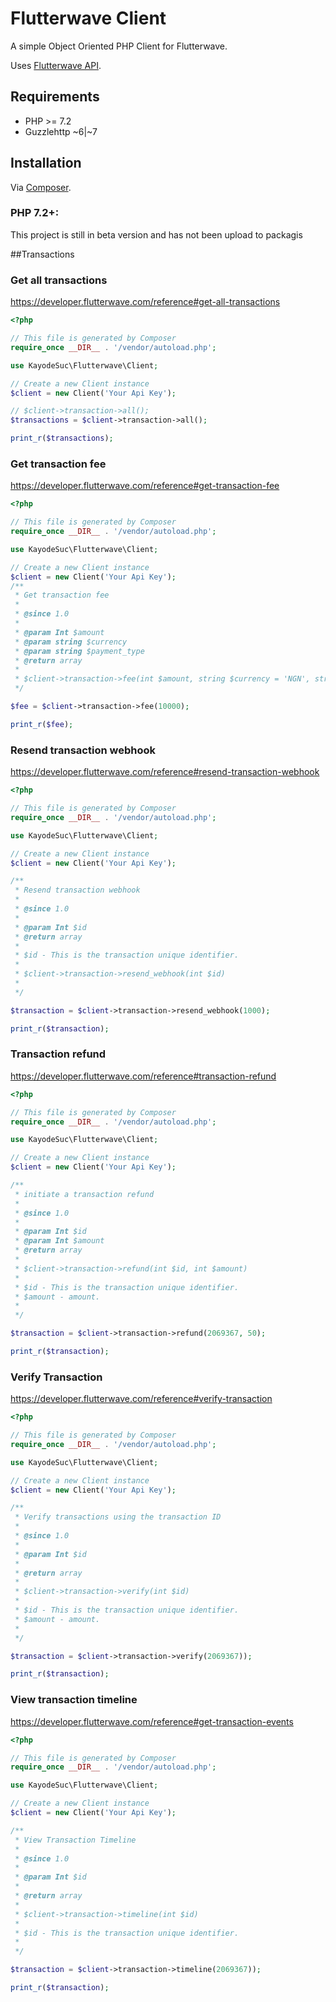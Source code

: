 # Flutterwave Client

A simple Object Oriented PHP Client for Flutterwave.

Uses [Flutterwave API](https://developer.flutterwave.com/reference).


## Requirements

* PHP >= 7.2
* Guzzlehttp ~6|~7

## Installation

Via [Composer](https://getcomposer.org).

### PHP 7.2+:

This project is still in beta version and has not been upload to packagis

##Transactions

### Get all transactions

https://developer.flutterwave.com/reference#get-all-transactions
```php
<?php

// This file is generated by Composer
require_once __DIR__ . '/vendor/autoload.php';

use KayodeSuc\Flutterwave\Client;

// Create a new Client instance
$client = new Client('Your Api Key');

// $client->transaction->all();
$transactions = $client->transaction->all();

print_r($transactions);

```
### Get transaction fee

https://developer.flutterwave.com/reference#get-transaction-fee

```php
<?php

// This file is generated by Composer
require_once __DIR__ . '/vendor/autoload.php';

use KayodeSuc\Flutterwave\Client;

// Create a new Client instance
$client = new Client('Your Api Key');
/**
 * Get transaction fee
 * 
 * @since 1.0
 * 
 * @param Int $amount
 * @param string $currency
 * @param string $payment_type
 * @return array
 * 
 * $client->transaction->fee(int $amount, string $currency = 'NGN', string $payment_type = 'card') 
 */

$fee = $client->transaction->fee(10000);

print_r($fee);
```

### Resend transaction webhook

https://developer.flutterwave.com/reference#resend-transaction-webhook

```php
<?php

// This file is generated by Composer
require_once __DIR__ . '/vendor/autoload.php';

use KayodeSuc\Flutterwave\Client;

// Create a new Client instance
$client = new Client('Your Api Key');

/**
 * Resend transaction webhook
 * 
 * @since 1.0
 * 
 * @param Int $id
 * @return array
 *
 * $id - This is the transaction unique identifier.
 *
 * $client->transaction->resend_webhook(int $id)
 *
 */

$transaction = $client->transaction->resend_webhook(1000);

print_r($transaction);
```

### Transaction refund

https://developer.flutterwave.com/reference#transaction-refund

```php
<?php

// This file is generated by Composer
require_once __DIR__ . '/vendor/autoload.php';

use KayodeSuc\Flutterwave\Client;

// Create a new Client instance
$client = new Client('Your Api Key');

/**
 * initiate a transaction refund
 * 
 * @since 1.0
 * 
 * @param Int $id
 * @param Int $amount
 * @return array
 *
 * $client->transaction->refund(int $id, int $amount)
 *
 * $id - This is the transaction unique identifier.
 * $amount - amount.
 *
 */

$transaction = $client->transaction->refund(2069367, 50);

print_r($transaction);
```

### Verify Transaction

https://developer.flutterwave.com/reference#verify-transaction

```php
<?php

// This file is generated by Composer
require_once __DIR__ . '/vendor/autoload.php';

use KayodeSuc\Flutterwave\Client;

// Create a new Client instance
$client = new Client('Your Api Key');

/**
 * Verify transactions using the transaction ID
 * 
 * @since 1.0
 * 
 * @param Int $id
 *
 * @return array
 *
 * $client->transaction->verify(int $id)
 *
 * $id - This is the transaction unique identifier.
 * $amount - amount.
 *
 */

$transaction = $client->transaction->verify(2069367));

print_r($transaction);
```

### View transaction timeline

https://developer.flutterwave.com/reference#get-transaction-events

```php
<?php

// This file is generated by Composer
require_once __DIR__ . '/vendor/autoload.php';

use KayodeSuc\Flutterwave\Client;

// Create a new Client instance
$client = new Client('Your Api Key');

/**
 * View Transaction Timeline
 * 
 * @since 1.0
 * 
 * @param Int $id
 *
 * @return array
 *
 * $client->transaction->timeline(int $id)
 *
 * $id - This is the transaction unique identifier.
 *
 */

$transaction = $client->transaction->timeline(2069367));

print_r($transaction);
```